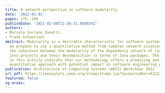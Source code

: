 ```yaml
---
title: A network perspective on software modularity
date: '2012-01-01'
pages: 175--186
publishDate: '2021-02-08T11:56:31.689834Z'
authors:
- Marcelo Serrano Zanetti
- Frank Schweitzer
abstract: Modularity is a desirable characteristic for software systems. In this article
  we propose to use a quantitative method from complex network sciences to estimate
  the coherence between the modularity of the dependency network of large open source
  Java projects and their decomposition in terms of Java packages. The results presented
  in this article indicate that our methodology offers a promising and reasonable
  quantitative approach with potential impact on software engineering processes.
publication: Architecture of Computing Systems (ARCS) Workshops 2012
url_pdf: https://ieeexplore.ieee.org/stamp/stamp.jsp?tp=&arnumber=6222227
featured: false
sg-areas:
---
```

